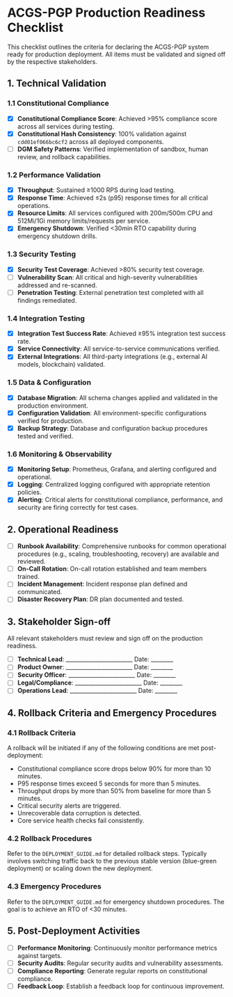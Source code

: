 # ACGS-PGP Production Readiness Checklist

This checklist outlines the criteria for declaring the ACGS-PGP system ready for production deployment. All items must be validated and signed off by the respective stakeholders.

## 1. Technical Validation

### 1.1 Constitutional Compliance
- [x] **Constitutional Compliance Score**: Achieved >95% compliance score across all services during testing.
- [x] **Constitutional Hash Consistency**: 100% validation against `cdd01ef066bc6cf2` across all deployed components.
- [ ] **DGM Safety Patterns**: Verified implementation of sandbox, human review, and rollback capabilities.

### 1.2 Performance Validation
- [x] **Throughput**: Sustained ≥1000 RPS during load testing.
- [x] **Response Time**: Achieved ≤2s (p95) response times for all critical operations.
- [x] **Resource Limits**: All services configured with 200m/500m CPU and 512Mi/1Gi memory limits/requests per service.
- [x] **Emergency Shutdown**: Verified <30min RTO capability during emergency shutdown drills.

### 1.3 Security Testing
- [x] **Security Test Coverage**: Achieved >80% security test coverage.
- [ ] **Vulnerability Scan**: All critical and high-severity vulnerabilities addressed and re-scanned.
- [ ] **Penetration Testing**: External penetration test completed with all findings remediated.

### 1.4 Integration Testing
- [x] **Integration Test Success Rate**: Achieved ≥95% integration test success rate.
- [x] **Service Connectivity**: All service-to-service communications verified.
- [x] **External Integrations**: All third-party integrations (e.g., external AI models, blockchain) validated.

### 1.5 Data & Configuration
- [x] **Database Migration**: All schema changes applied and validated in the production environment.
- [x] **Configuration Validation**: All environment-specific configurations verified for production.
- [x] **Backup Strategy**: Database and configuration backup procedures tested and verified.

### 1.6 Monitoring & Observability
- [x] **Monitoring Setup**: Prometheus, Grafana, and alerting configured and operational.
- [x] **Logging**: Centralized logging configured with appropriate retention policies.
- [x] **Alerting**: Critical alerts for constitutional compliance, performance, and security are firing correctly for test cases.

## 2. Operational Readiness

- [ ] **Runbook Availability**: Comprehensive runbooks for common operational procedures (e.g., scaling, troubleshooting, recovery) are available and reviewed.
- [ ] **On-Call Rotation**: On-call rotation established and team members trained.
- [ ] **Incident Management**: Incident response plan defined and communicated.
- [ ] **Disaster Recovery Plan**: DR plan documented and tested.

## 3. Stakeholder Sign-off

All relevant stakeholders must review and sign off on the production readiness.

- [ ] **Technical Lead**: ________________________ Date: ________
- [ ] **Product Owner**: ________________________ Date: ________
- [ ] **Security Officer**: ________________________ Date: ________
- [ ] **Legal/Compliance**: ________________________ Date: ________
- [ ] **Operations Lead**: ________________________ Date: ________

## 4. Rollback Criteria and Emergency Procedures

### 4.1 Rollback Criteria

A rollback will be initiated if any of the following conditions are met post-deployment:
- Constitutional compliance score drops below 90% for more than 10 minutes.
- P95 response times exceed 5 seconds for more than 5 minutes.
- Throughput drops by more than 50% from baseline for more than 5 minutes.
- Critical security alerts are triggered.
- Unrecoverable data corruption is detected.
- Core service health checks fail consistently.

### 4.2 Rollback Procedures

Refer to the `DEPLOYMENT_GUIDE.md` for detailed rollback steps. Typically involves switching traffic back to the previous stable version (blue-green deployment) or scaling down the new deployment.

### 4.3 Emergency Procedures

Refer to the `DEPLOYMENT_GUIDE.md` for emergency shutdown procedures. The goal is to achieve an RTO of <30 minutes.

## 5. Post-Deployment Activities

- [ ] **Performance Monitoring**: Continuously monitor performance metrics against targets.
- [ ] **Security Audits**: Regular security audits and vulnerability assessments.
- [ ] **Compliance Reporting**: Generate regular reports on constitutional compliance.
- [ ] **Feedback Loop**: Establish a feedback loop for continuous improvement.
